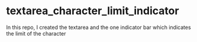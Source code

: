 # textarea_character_limit_indicator
In this repo, I created the textarea and the one indicator bar which indicates the limit of the character
